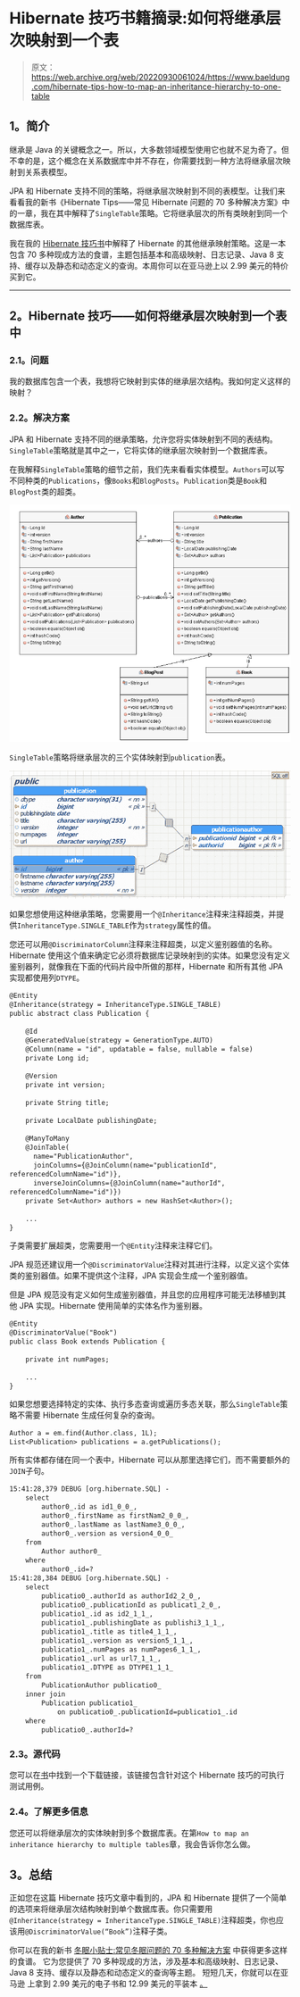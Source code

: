 # Hibernate 技巧书籍摘录:如何将继承层次映射到一个表

> 原文：<https://web.archive.org/web/20220930061024/https://www.baeldung.com/hibernate-tips-how-to-map-an-inheritance-hierarchy-to-one-table>

## 1。简介

继承是 Java 的关键概念之一。所以，大多数领域模型使用它也就不足为奇了。但不幸的是，这个概念在关系数据库中并不存在，你需要找到一种方法将继承层次映射到关系表模型。

JPA 和 Hibernate 支持不同的策略，将继承层次映射到不同的表模型。让我们来看看我的新书《Hibernate Tips——常见 Hibernate 问题的 70 多种解决方案》中的一章，我在其中解释了`SingleTable`策略。它将继承层次的所有类映射到同一个数据库表。

我在我的 [Hibernate 技巧书](https://web.archive.org/web/20220524034614/https://www.amazon.com/Hibernate-Tips-solutions-common-problems/dp/1544869177)中解释了 Hibernate 的其他继承映射策略。这是一本包含 70 多种现成方法的食谱，主题包括基本和高级映射、日志记录、Java 8 支持、缓存以及静态和动态定义的查询。本周你可以在亚马逊上以 2.99 美元的特价买到它。

* * *

## 2。Hibernate 技巧——如何将继承层次映射到一个表中

### 2.1。问题

我的数据库包含一个表，我想将它映射到实体的继承层次结构。我如何定义这样的映射？

### 2.2。解决方案

JPA 和 Hibernate 支持不同的继承策略，允许您将实体映射到不同的表结构。`SingleTable`策略就是其中之一，它将实体的继承层次映射到一个数据库表。

在我解释`SingleTable`策略的细节之前，我们先来看看实体模型。`Authors`可以写不同种类的`Publications`，像`Books`和`BlogPosts`。`Publication`类是`Book`和`BlogPost`类的超类。

[![](img/8488e6388ea64f9fee526a8f9bfa6020.png)](/web/20220524034614/https://www.baeldung.com/wp-content/uploads/2017/04/InheritanceEntityModel.png)

`SingleTable`策略将继承层次的三个实体映射到`publication`表。

[![](img/ed2e92471a95a8e46be3d8bfe4adedfe.png)](/web/20220524034614/https://www.baeldung.com/wp-content/uploads/2017/04/New-InheritanceSingleTable.png)

如果您想使用这种继承策略，您需要用一个`@Inheritance`注释来注释超类，并提供`InheritanceType.SINGLE_TABLE`作为`strategy`属性的值。

您还可以用`@DiscriminatorColumn`注释来注释超类，以定义鉴别器值的名称。Hibernate 使用这个值来确定它必须将数据库记录映射到的实体。如果您没有定义鉴别器列，就像我在下面的代码片段中所做的那样，Hibernate 和所有其他 JPA 实现都使用列`DTYPE`。

```
@Entity
@Inheritance(strategy = InheritanceType.SINGLE_TABLE)
public abstract class Publication {

    @Id
    @GeneratedValue(strategy = GenerationType.AUTO)
    @Column(name = "id", updatable = false, nullable = false)
    private Long id;

    @Version
    private int version;

    private String title;

    private LocalDate publishingDate;

    @ManyToMany
    @JoinTable(
      name="PublicationAuthor",
      joinColumns={@JoinColumn(name="publicationId", referencedColumnName="id")},
      inverseJoinColumns={@JoinColumn(name="authorId", referencedColumnName="id")})
    private Set<Author> authors = new HashSet<Author>();

    ...
}
```

子类需要扩展超类，您需要用一个`@Entity`注释来注释它们。

JPA 规范还建议用一个`@DiscriminatorValue`注释对其进行注释，以定义这个实体类的鉴别器值。如果不提供这个注释，JPA 实现会生成一个鉴别器值。

但是 JPA 规范没有定义如何生成鉴别器值，并且您的应用程序可能无法移植到其他 JPA 实现。Hibernate 使用简单的实体名作为鉴别器。

```
@Entity
@DiscriminatorValue("Book")
public class Book extends Publication {

    private int numPages;

    ...
}
```

如果您想要选择特定的实体、执行多态查询或遍历多态关联，那么`SingleTable`策略不需要 Hibernate 生成任何复杂的查询。

```
Author a = em.find(Author.class, 1L);
List<Publication> publications = a.getPublications();
```

所有实体都存储在同一个表中，Hibernate 可以从那里选择它们，而不需要额外的`JOIN`子句。

```
15:41:28,379 DEBUG [org.hibernate.SQL] - 
    select
        author0_.id as id1_0_0_,
        author0_.firstName as firstNam2_0_0_,
        author0_.lastName as lastName3_0_0_,
        author0_.version as version4_0_0_ 
    from
        Author author0_ 
    where
        author0_.id=?
15:41:28,384 DEBUG [org.hibernate.SQL] - 
    select
        publicatio0_.authorId as authorId2_2_0_,
        publicatio0_.publicationId as publicat1_2_0_,
        publicatio1_.id as id2_1_1_,
        publicatio1_.publishingDate as publishi3_1_1_,
        publicatio1_.title as title4_1_1_,
        publicatio1_.version as version5_1_1_,
        publicatio1_.numPages as numPages6_1_1_,
        publicatio1_.url as url7_1_1_,
        publicatio1_.DTYPE as DTYPE1_1_1_ 
    from
        PublicationAuthor publicatio0_ 
    inner join
        Publication publicatio1_ 
            on publicatio0_.publicationId=publicatio1_.id 
    where
        publicatio0_.authorId=?
```

### 2.3。源代码

您可以在[书](https://web.archive.org/web/20220524034614/https://www.amazon.com/Hibernate-Tips-solutions-common-problems/dp/1544869177)中找到一个下载链接，该链接包含针对这个 Hibernate 技巧的可执行测试用例。

### 2.4。了解更多信息

您还可以将继承层次的实体映射到多个数据库表。在第`How to map an inheritance hierarchy to multiple tables`章，我会告诉你怎么做。

## 3。总结

正如您在这篇 Hibernate 技巧文章中看到的，JPA 和 Hibernate 提供了一个简单的选项来将继承层次结构映射到单个数据库表。你只需要用`@Inheritance(strategy = InheritanceType.SINGLE_TABLE)`注释超类，你也应该用`@DiscriminatorValue(“Book”)`注释子类。

你可以在我的新书 [冬眠小贴士:常见冬眠问题的 70 多种解决方案](https://web.archive.org/web/20220524034614/https://www.amazon.com/Hibernate-Tips-solutions-common-problems-ebook/dp/B06XXGYZHS/) 中获得更多这样的食谱。 它为您提供了 70 多种现成的方法，涉及基本和高级映射、日志记录、Java 8 支持、缓存以及静态和动态定义的查询等主题。 短短几天，你就可以在亚马逊 上拿到 2.99 美元的电子书和 12.99 美元的平装本 [。](https://web.archive.org/web/20220524034614/https://www.amazon.com/Hibernate-Tips-solutions-common-problems-ebook/dp/B06XXGYZHS/)
